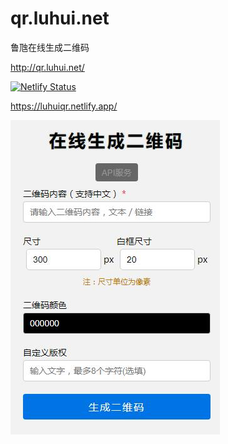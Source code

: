 # qr.luhui.net
鲁虺在线生成二维码



http://qr.luhui.net/



[![Netlify Status](https://api.netlify.com/api/v1/badges/16766a71-50eb-4037-a993-7dbf91f00202/deploy-status)](https://app.netlify.com/sites/luhuiqr/deploys)



https://luhuiqr.netlify.app/






![鲁虺在线生成二维码展示](截图_20200622154505.jpg)







